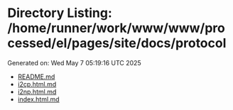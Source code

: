 # Directory Listing: /home/runner/work/www/www/processed/el/pages/site/docs/protocol
Generated on: Wed May  7 05:19:16 UTC 2025

- [README.md](README.md)
- [i2cp.html.md](i2cp.html.md)
- [i2np.html.md](i2np.html.md)
- [index.html.md](index.html.md)
